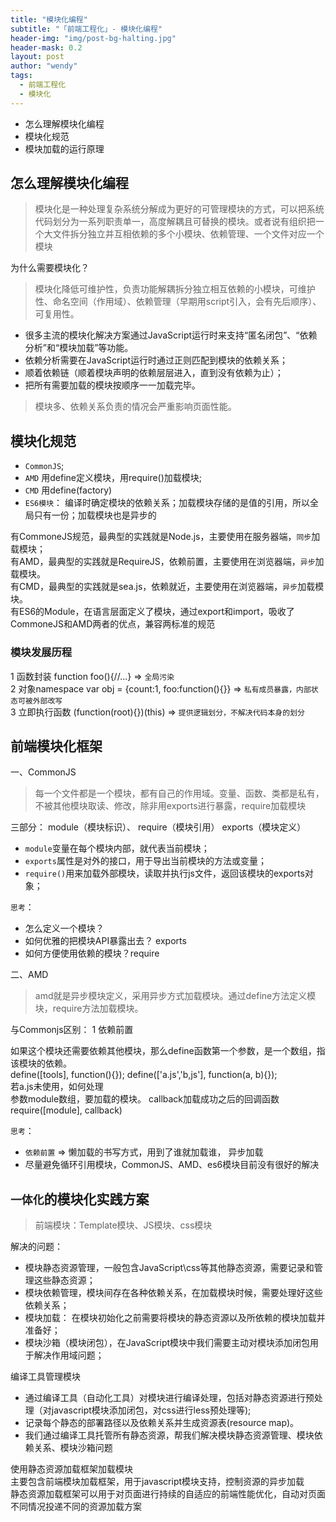 ```yaml
---
title: "模块化编程"
subtitle: "「前端工程化」- 模块化编程"
header-img: "img/post-bg-halting.jpg"
header-mask: 0.2
layout: post
author: "wendy"
tags:
  - 前端工程化
  - 模块化
---
```


- 怎么理解模块化编程
- 模块化规范
- 模块加载的运行原理

怎么理解模块化编程
----------------------
> 模块化是一种处理复杂系统分解成为更好的可管理模块的方式，可以把系统代码划分为一系列职责单一，高度解耦且可替换的模块。或者说有组织把一个大文件拆分独立并互相依赖的多个小模块、依赖管理、一个文件对应一个模块

为什么需要模块化？

> 模块化降低可维护性，负责功能解耦拆分独立相互依赖的小模块，可维护性、命名空间（作用域）、依赖管理（早期用script引入，会有先后顺序）、可复用性。

- 很多主流的模块化解决方案通过JavaScript运行时来支持“匿名闭包”、“依赖分析”和“模块加载”等功能。
- 依赖分析需要在JavaScript运行时通过正则匹配到模块的依赖关系；
- 顺着依赖链（顺着模块声明的依赖层层进入，直到没有依赖为止）；
- 把所有需要加载的模块按顺序一一加载完毕。

> 模块多、依赖关系负责的情况会严重影响页面性能。

模块化规范
----------------------
- `CommonJS`;
- `AMD` 用define定义模块，用require()加载模块;
- `CMD` 用define(factory)
- `ES6模块`： 编译时确定模块的依赖关系；加载模块存储的是值的引用，所以全局只有一份；加载模块也是异步的

有CommoneJS规范，最典型的实践就是Node.js，主要使用在服务器端，`同步`加载模块；<br/>
有AMD，最典型的实践就是RequireJS，依赖前置，主要使用在浏览器端，`异步`加载模块。<br/>
有CMD，最典型的实践就是sea.js，依赖就近，主要使用在浏览器端，`异步`加载模块。<br/>
有ES6的Module，在语言层面定义了模块，通过export和import，吸收了CommoneJS和AMD两者的优点，兼容两标准的规范

### 模块发展历程

1 函数封装 function foo(){//...}    =>  `全局污染` <br/>
2 对象namespace var obj = {count:1, foo:function(){}}   => `私有成员暴露，内部状态可被外部改写`<br/>
3 立即执行函数 (function(root){})(this)   => `提供逻辑划分，不解决代码本身的划分`

前端模块化框架
----------------------

一、CommonJS
> 每一个文件都是一个模块，都有自己的作用域。变量、函数、类都是私有，不被其他模块取读、修改，除非用exports进行暴露，require加载模块

三部分： module（模块标识）、 require（模块引用） exports（模块定义）
- `module`变量在每个模块内部，就代表当前模块；
- `exports`属性是对外的接口，用于导出当前模块的方法或变量；
- `require()`用来加载外部模块，读取并执行js文件，返回该模块的exports对象；

`思考`：
* 怎么定义一个模块？
* 如何优雅的把模块API暴露出去？ exports
* 如何方便使用依赖的模块？require


二、AMD
> amd就是异步模块定义，采用异步方式加载模块。通过define方法定义模块，require方法加载模块。

与Commonjs区别：
1 依赖前置

如果这个模块还需要依赖其他模块，那么define函数第一个参数，是一个数组，指该模块的依赖。<br/>
define([tools], function(){});  define(['a.js','b,js'], function(a, b){});<br/>
若a.js未使用，如何处理<br/>
参数module数组，要加载的模块。 callback加载成功之后的回调函数<br/>
require([module], callback)<br/>

`思考`：
- `依赖前置` => 懒加载的书写方式，用到了谁就加载谁， 异步加载
- 尽量避免循环引用模块，CommonJS、AMD、es6模块目前没有很好的解决

`一体化`的模块化实践方案
----------------------

> 前端模块：Template模块、JS模块、css模块

解决的问题：
- 模块静态资源管理，一般包含JavaScript\css等其他静态资源，需要记录和管理这些静态资源；
- 模块依赖管理，模块间存在各种依赖关系，在加载模块时候，需要处理好这些依赖关系；
- 模块加载： 在模块初始化之前需要将模块的静态资源以及所依赖的模块加载并准备好；
- 模块沙箱（模块闭包），在JavaScript模块中我们需要主动对模块添加闭包用于解决作用域问题；

编译工具管理模块
- 通过编译工具（自动化工具）对模块进行编译处理，包括对静态资源进行预处理（对javascript模块添加闭包，对css进行less预处理等);
- 记录每个静态的部署路径以及依赖关系并生成资源表(resource map)。
- 我们通过编译工具托管所有静态资源，帮我们解决模块静态资源管理、模块依赖关系、模块沙箱问题

使用静态资源加载框架加载模块<br/>
主要包含前端模块加载框架，用于javascript模块支持，控制资源的异步加载<br/>
静态资源加载框架可以用于对页面进行持续的自适应的前端性能优化，自动对页面不同情况投递不同的资源加载方案

